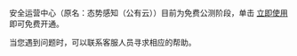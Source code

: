 安全运营中心（原名：态势感知（公有云））目前为免费公测阶段，单击 [立即使用](https://console.cloud.tencent.com/ssa) 即可免费开通。

当您遇到问题时，可以联系客服人员寻求相应的帮助。
